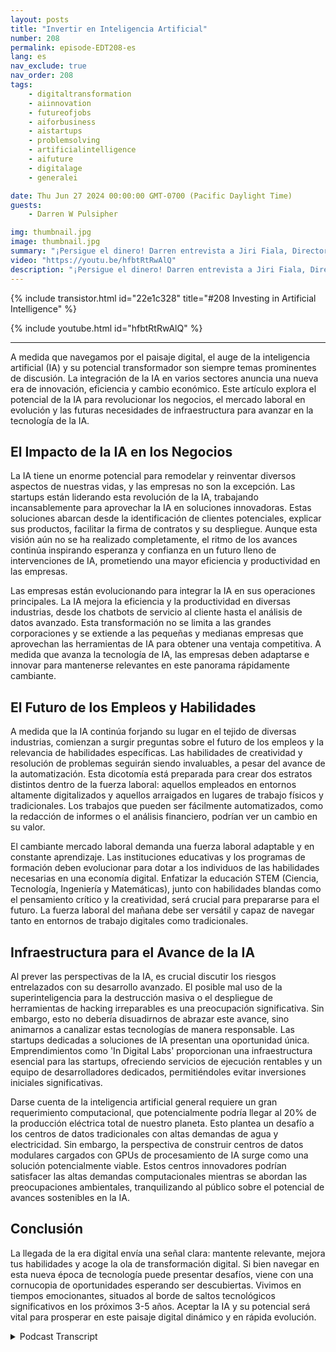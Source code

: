 ```yaml
---
layout: posts
title: "Invertir en Inteligencia Artificial"
number: 208
permalink: episode-EDT208-es
lang: es
nav_exclude: true
nav_order: 208
tags:
    - digitaltransformation
    - aiinnovation
    - futureofjobs
    - aiforbusiness
    - aistartups
    - problemsolving
    - artificialintelligence
    - aifuture
    - digitalage
    - generalei

date: Thu Jun 27 2024 00:00:00 GMT-0700 (Pacific Daylight Time)
guests:
    - Darren W Pulsipher

img: thumbnail.jpg
image: thumbnail.jpg
summary: "¡Persigue el dinero! Darren entrevista a Jiri Fiala, Director Ejecutivo de la empresa de capital de riesgo Indigilabs, para profundizar en las tendencias de inversión de los VCs y cómo las grandes empresas están intentando capturar un rayo en una botella, similar a lo que ocurrió en la década de 1990."
video: "https://youtu.be/hfbtRtRwAlQ"
description: "¡Persigue el dinero! Darren entrevista a Jiri Fiala, Director Ejecutivo de la empresa de capital de riesgo Indigilabs, para profundizar en las tendencias de inversión de los VCs y cómo las grandes empresas están intentando capturar un rayo en una botella, similar a lo que ocurrió en la década de 1990."
---
```


<div>
{% include transistor.html id="22e1c328" title="#208 Investing in Artificial Intelligence" %}

{% include youtube.html id="hfbtRtRwAlQ" %}
</div>

---

A medida que navegamos por el paisaje digital, el auge de la inteligencia artificial (IA) y su potencial transformador son siempre temas prominentes de discusión. La integración de la IA en varios sectores anuncia una nueva era de innovación, eficiencia y cambio económico. Este artículo explora el potencial de la IA para revolucionar los negocios, el mercado laboral en evolución y las futuras necesidades de infraestructura para avanzar en la tecnología de la IA.

## El Impacto de la IA en los Negocios

La IA tiene un enorme potencial para remodelar y reinventar diversos aspectos de nuestras vidas, y las empresas no son la excepción. Las startups están liderando esta revolución de la IA, trabajando incansablemente para aprovechar la IA en soluciones innovadoras. Estas soluciones abarcan desde la identificación de clientes potenciales, explicar sus productos, facilitar la firma de contratos y su despliegue. Aunque esta visión aún no se ha realizado completamente, el ritmo de los avances continúa inspirando esperanza y confianza en un futuro lleno de intervenciones de IA, prometiendo una mayor eficiencia y productividad en las empresas.

Las empresas están evolucionando para integrar la IA en sus operaciones principales. La IA mejora la eficiencia y la productividad en diversas industrias, desde los chatbots de servicio al cliente hasta el análisis de datos avanzado. Esta transformación no se limita a las grandes corporaciones y se extiende a las pequeñas y medianas empresas que aprovechan las herramientas de IA para obtener una ventaja competitiva. A medida que avanza la tecnología de IA, las empresas deben adaptarse e innovar para mantenerse relevantes en este panorama rápidamente cambiante.

## El Futuro de los Empleos y Habilidades

A medida que la IA continúa forjando su lugar en el tejido de diversas industrias, comienzan a surgir preguntas sobre el futuro de los empleos y la relevancia de habilidades específicas. Las habilidades de creatividad y resolución de problemas seguirán siendo invaluables, a pesar del avance de la automatización. Esta dicotomía está preparada para crear dos estratos distintos dentro de la fuerza laboral: aquellos empleados en entornos altamente digitalizados y aquellos arraigados en lugares de trabajo físicos y tradicionales. Los trabajos que pueden ser fácilmente automatizados, como la redacción de informes o el análisis financiero, podrían ver un cambio en su valor.

El cambiante mercado laboral demanda una fuerza laboral adaptable y en constante aprendizaje. Las instituciones educativas y los programas de formación deben evolucionar para dotar a los individuos de las habilidades necesarias en una economía digital. Enfatizar la educación STEM (Ciencia, Tecnología, Ingeniería y Matemáticas), junto con habilidades blandas como el pensamiento crítico y la creatividad, será crucial para prepararse para el futuro. La fuerza laboral del mañana debe ser versátil y capaz de navegar tanto en entornos de trabajo digitales como tradicionales.

## Infraestructura para el Avance de la IA

Al prever las perspectivas de la IA, es crucial discutir los riesgos entrelazados con su desarrollo avanzado. El posible mal uso de la superinteligencia para la destrucción masiva o el despliegue de herramientas de hacking irreparables es una preocupación significativa. Sin embargo, esto no debería disuadirnos de abrazar este avance, sino animarnos a canalizar estas tecnologías de manera responsable. Las startups dedicadas a soluciones de IA presentan una oportunidad única. Emprendimientos como 'In Digital Labs' proporcionan una infraestructura esencial para las startups, ofreciendo servicios de ejecución rentables y un equipo de desarrolladores dedicados, permitiéndoles evitar inversiones iniciales significativas.

Darse cuenta de la inteligencia artificial general requiere un gran requerimiento computacional, que potencialmente podría llegar al 20% de la producción eléctrica total de nuestro planeta. Esto plantea un desafío a los centros de datos tradicionales con altas demandas de agua y electricidad. Sin embargo, la perspectiva de construir centros de datos modulares cargados con GPUs de procesamiento de IA surge como una solución potencialmente viable. Estos centros innovadores podrían satisfacer las altas demandas computacionales mientras se abordan las preocupaciones ambientales, tranquilizando al público sobre el potencial de avances sostenibles en la IA.

## Conclusión

La llegada de la era digital envía una señal clara: mantente relevante, mejora tus habilidades y acoge la ola de transformación digital. Si bien navegar en esta nueva época de tecnología puede presentar desafíos, viene con una cornucopia de oportunidades esperando ser descubiertas. Vivimos en tiempos emocionantes, situados al borde de saltos tecnológicos significativos en los próximos 3-5 años. Aceptar la IA y su potencial será vital para prosperar en este paisaje digital dinámico y en rápida evolución.



<details>
<summary> Podcast Transcript </summary>

<p></p>

</details>
